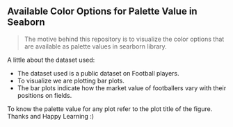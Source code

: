 ## Available Color Options for Palette Value in Seaborn
>The motive behind this repository is to visualize the color options that are available as palette values in searborn library.

A little about the dataset used:
* The dataset used is a public dataset on Football players.
* To visualize we are plotting bar plots.
* The bar plots indicate how the market value of footballers vary with their positions on fields.

To know the palette value for any plot refer to the plot title of the figure.
Thanks and Happy Learning :)

